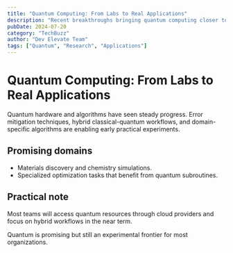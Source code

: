 ```yaml
---
title: "Quantum Computing: From Labs to Real Applications"
description: "Recent breakthroughs bringing quantum computing closer to practical use cases."
pubDate: 2024-07-20
category: "TechBuzz"
author: "Dev Elevate Team"
tags: ["Quantum", "Research", "Applications"]
---
```


# Quantum Computing: From Labs to Real Applications

Quantum hardware and algorithms have seen steady progress. Error mitigation techniques, hybrid classical-quantum workflows, and domain-specific algorithms are enabling early practical experiments.

## Promising domains

- Materials discovery and chemistry simulations.
- Specialized optimization tasks that benefit from quantum subroutines.

## Practical note

Most teams will access quantum resources through cloud providers and focus on hybrid workflows in the near term.

Quantum is promising but still an experimental frontier for most organizations.
